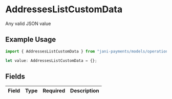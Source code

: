 # AddressesListCustomData

Any valid JSON value

## Example Usage

```typescript
import { AddressesListCustomData } from "jani-payments/models/operations";

let value: AddressesListCustomData = {};
```

## Fields

| Field       | Type        | Required    | Description |
| ----------- | ----------- | ----------- | ----------- |